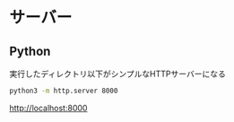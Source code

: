 # サーバー

## Python

実行したディレクトリ以下がシンプルなHTTPサーバーになる

```sh
python3 -m http.server 8000
```

 <http://localhost:8000>
 
